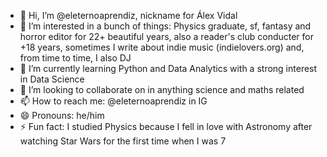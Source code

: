 - 👋 Hi, I’m @eleternoaprendiz, nickname for Álex Vidal
- 👀 I’m interested in a bunch of things: Physics graduate, sf, fantasy and horror editor for 22+ beautiful years, also a reader's club conducter for +18 years, sometimes I write about indie music (indielovers.org) and, from time to time, I also DJ
- 🌱 I’m currently learning Python and Data Analytics with a strong interest in Data Science
- 💞️ I’m looking to collaborate on in anything science and maths related 
- 📫 How to reach me: @eleternoaprendiz in IG
- 😄 Pronouns: he/him
- ⚡ Fun fact: I studied Physics because I fell in love with Astronomy after watching Star Wars for the first time when I was 7

<!---
eleternoaprendiz/eleternoaprendiz is a ✨ special ✨ repository because its `README.md` (this file) appears on your GitHub profile.
You can click the Preview link to take a look at your changes.
--->
